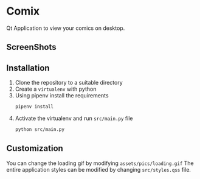 # Comix

Qt Application to view your comics on desktop.

## ScreenShots

## Installation

1. Clone the repository to a suitable directory
2. Create a `virtualenv` with python
3. Using pipenv install the requirements
   ```sh
   pipenv install
   ```
4. Activate the virtualenv and run `src/main.py` file
   ```sh
   python src/main.py
   ```

## Customization

You can change the loading gif by modifying `assets/pics/loading.gif`
The entire application styles can be modified by changing `src/styles.qss` file.
